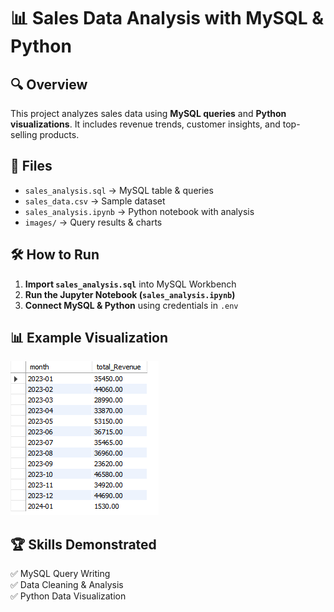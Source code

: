 # 📊 Sales Data Analysis with MySQL & Python

## 🔍 Overview
This project analyzes sales data using **MySQL queries** and **Python visualizations**. It includes revenue trends, customer insights, and top-selling products.

## 📂 Files
- `sales_analysis.sql` → MySQL table & queries  
- `sales_data.csv` → Sample dataset  
- `sales_analysis.ipynb` → Python notebook with analysis  
- `images/` → Query results & charts  

## 🛠️ How to Run  
1. **Import `sales_analysis.sql`** into MySQL Workbench  
2. **Run the Jupyter Notebook (`sales_analysis.ipynb`)**  
3. **Connect MySQL & Python** using credentials in `.env`  

## 📊 Example Visualization
![Monthly Sales](images/total_rev_by_month.png)

## 🏆 Skills Demonstrated
✅ MySQL Query Writing  
✅ Data Cleaning & Analysis  
✅ Python Data Visualization  
